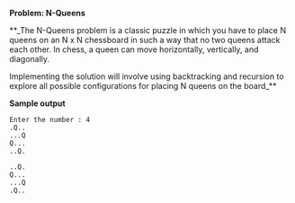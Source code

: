 **Problem: N-Queens**

**_The N-Queens problem is a classic puzzle in which you have to place N queens on an N x N chessboard in such a way that no two queens attack each other. In chess, a queen can move horizontally, vertically, and diagonally.

Implementing the solution will involve using backtracking and recursion to explore all possible configurations for placing N queens on the board_**

**Sample output**

```
Enter the number : 4
.Q..
...Q
Q...
..Q.

..Q.
Q...
...Q
.Q..


```
